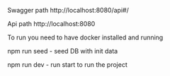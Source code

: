 Swagger path http://localhost:8080/api#/

Api path http://localhost:8080

To run you need to have docker installed and running

npm run seed - seed DB with init data

npm run dev - run start to run the project
